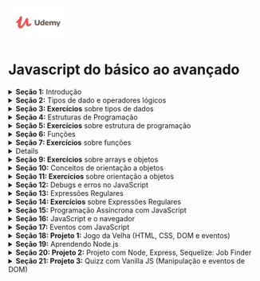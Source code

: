 <h1 align="left">
    <img alt="Udemy" title="Udemy" src="./assets/img/Udemy-logo.png" width="120px" />
</h1>

# Javascript do básico ao avançado


<details>
<summary><b>Seção 1:</b> Introdução</summary><br>

- [x] 1. Apresentação do curso
- [x] 2. Introdução
- [ ] 3. O que é JavaScript?
- [ ] 4. Onde o JavaScript é utilizado?
- [ ] 5. Fazendo download do VSCode (editor de texto utilizado no curso)
- [ ] 6. Como executar JS no navegador por arquivo 
- [ ] 7. Como executar JS diretamente no navegador
- [ ] 8. Maneira alternativa de executar JS
- [ ] 9. Como pesquisar problemas/dúvidas de código no Stackoverflow
- [ ] 10. Como pesquisar problemas/dúvidas de códigos no Google
- [ ] 11. Minha sugestão para você acompanhar o curso
- [ ] 12. Slides do Curso
- [ ] 13. Conclusão da seção
- [ ] 14. Arquivos do curso
</details>

<details>
<summary><b>Seção 2:</b> Tipos de dado e operadores lógicos</summary>

- [x] 15. Introdução da seção
- [ ] 16. O que são tipos de dados?
- [ ] 17. Tipo de dado: number
- [ ] 18. Operações aritméticas com numbers
- [ ] 19. Conhecendo os special numbers
- [ ] 20. Tipo de dado: string
- [ ] 21. Mais sobre strings
- [ ] 22. Tipo de dado: boolean
- [ ] 23. Comparações com booleans
- [ ] 24. Operadores lógicos: teoria
- [ ] 25. Operadores lógicos: prática
- [ ] 26. Operador ternário
- [ ] 27. Conhecendo os empty values
- [ ] 28. Conversão automática de valor
- [ ] 29. Conclusão da seção
- [ ] <b>Teste 1:</b> Questionário sobre tipos de dados 
</details>

<details>
<summary><b>Seção 3: Exercícios</b> sobre tipos de dados</summary>

- [ ] 30. Introdução da seção
- [ ] 31. Exercício 01: explicação
- [ ] 32. Exercício 01: solução
- [ ] 33. Exercício 02: explicação
- [ ] 34. Exercício 02: solução
- [ ] 35. Exercício 03: explicação
- [ ] 36. Exercício 03: solução
- [ ] 37. Exercício 04: explicação
- [ ] 38. Exercício 04: solução
- [ ] 39. Exercício 05: explicação
- [ ] 40. Exercício 05: solução
- [ ] 41. Conclusão da seção
</details>

<details>
<summary><b>Seção 4:</b> Estruturas de Programação</summary>

- [ ] 42. Introdução da seção
- [ ] 43. O que é um software?
- [ ] 44. O que são variáveis?
- [ ] 45. Outras forma de declarar variáveis
- [ ] 46. Convenção no nome de váriaveis
- [ ] 47. Palavras reservadas da linguagem JavaScript
- [ ] 48. O ambiente do JavaScript
- [ ] 49. As estruturas das funções
- [ ] 50. Função built in: prompt
- [ ] 51. Função built in: alert
- [ ] 52. Função built in: Math
- [ ] 53. Função built in: console.log
- [ ] 54. O que são estruturas de controle?
- [ ] 55. Estrutura de controle: if
- [ ] 56. Estrutura de controle: else
- [ ] 57. Estrutura de controle: else if
- [ ] 58. O que são estruturas de repetição?
- [ ] 59. Estrutura de repetição: while
- [ ] 60. Estrutura de repetição: do while
- [ ] 61. Estrutura de repetição: for
- [ ] 62. O que é identação?
- [ ] 63. Utilizando break
- [ ] 64. Utilizando continue
- [ ] 65. Incrementação resumida
- [ ] 66. Estrutura de controle: switch
- [ ] 67. Um pouco mais sobre declaração de variáveis
- [ ] 68. Como escrever comentários
- [ ] 69. Conclusão da seção
- [ ] <b>Teste 2:</b> Questionário sobre lógica de programação
</details>

<details>
<summary><b>Seção 5: Exercícios</b> sobre estrutura de programação</summary>

- [ ] 70. Introdução da seção
- [ ] 71. Exercício 06: explicação
- [ ] 72. Exercício 06: solução
- [ ] 73. Exercício 07: explicação
- [ ] 74. Exercício 07: solução
- [ ] 75. Exercício 08: explicação
- [ ] 76. Exercício 08: solução
- [ ] 77. Exercício 09: explicação
- [ ] 78. Exercício 09: solução
- [ ] 79. Exercício 10: explicação
- [ ] 80. Exercício 10: solução
- [ ] 81. Exercício 11: explicação
- [ ] 82. Exercício 11: solução
- [ ] 83. Exercício 12: explicação
- [ ] 84. Exercício 12: solução
- [ ] 85. Exercício 13: explicação
- [ ] 86. Exercício 13: solução
- [ ] 87. Exercício 14: explicação
- [ ] 88. Exercício 14: solução
- [ ] 89. Exercício 15: explicação
- [ ] 90. Exercício 15: solução
- [ ] 91. Conclusão da seção
</details>

<details>
<summary><b>Seção 6:</b> Funções</summary>

- [ ] 92. Introdução da seção
- [ ] 93. O que são funções?
- [ ] 94. Definindo uma função: teoria
- [ ] 95. Definindo uma função: prática
- [ ] 96. Mais sobre funções
- [ ] 97. O escopo das funções
- [ ] 98. Mais sobre escopo
- [ ] 99. Escopo aninhado
- [ ] 100. Arrow functions
- [ ] 101. Mais sobre arrow functions
- [ ] 102. Argumentos opcionais
- [ ] 103. Argumentos com valor default
- [ ] 104. Closure
- [ ] 105. Recursion
- [ ] 106. Conclusão da seção
- [ ] <b>Teste 3:</b> Questionário sobre funções
</details>

<details>
<summary><b>Seção 7: Exercícios</b> sobre funções</summary>

- [ ] 107. Introdução da seção
- [ ] 108. Exercício 16: explicação
- [ ] 109. Exercício 16: solução
- [ ] 110. Exercício 17: explicação
- [ ] 111. Exercício 17: solução
- [ ] 112. Exercício 18: explicação
- [ ] 113. Exercício 18: solução
- [ ] 114. Exercício 19: explicação
- [ ] 115. Exercício 19: solução
- [ ] 116. Exercício 20: explicação
- [ ] 117. Exercício 20: solução
- [ ] 118. Exercício 21: explicação
- [ ] 119. Exercício 21: solução
- [ ] 120. Exercício 22: explicação
- [ ] 121. Exercício 22: solução
- [ ] 122. Exercício 23: explicação
- [ ] 123. Exercício 23: solução
- [ ] 124. Exercício 24: explicação
- [ ] 125. Exercício 24: solução
- [ ] 126. Exercício 25: explicação
- [ ] 127. Exercício 25: solução
- [ ] 128. Conclusão da seção
</details>

<details>
<sumary><b>Seção 8:</b> Arrays e Objects</summary>

- [ ] 129. Introdução da seção
- [ ] 130. O que são arrays?
- [ ] 131. Mais sobre arrays
- [ ] 132. O que são propriedades?
- [ ] 133. O que são métodos?
- [ ] 134. O que são objetos?
- [ ] 135. Adicionando e deletando propriedades de um objeto
- [ ] 136. Copiando propriedades de um objeto
- [ ] 137. Verificando as chaves de um objeto
- [ ] 138. Mutação
- [ ] 139. Loop em arrays
- [ ] 140. Métodos de arrays: push e pop
- [ ] 141. Métodos de arrays: shift e unshift
- [ ] 142. Métodos de arrays: indexOf e lastIndexOf
- [ ] 143. Métodos de arrays: slice
- [ ] 144. Métodos de arrays: forEach
- [ ] 145. Métodos de arrays: includes
- [ ] 146. Métodos de arrays: reverse
- [ ] 147. Métodos de strings: trim
- [ ] 148. Métodos de strings: padStart
- [ ] 149. Métodos de strings: split
- [ ] 150. Métodos de strings: join
- [ ] 151. Métodos de strings: repeat
- [ ] 152. Rest operator
- [ ] 153. Destructuring em objetos
- [ ] 154. Destructuring em arrays
- [ ] 155. O que é JSON?
- [ ] 156. Mais sobre JSON
- [ ] 157. Convertendo JSON para string
- [ ] 158. Conclusão
- [ ] Teste 4: Quiz sobre arrays e objetos
</details>

<details>
<summary><b>Seção 9: Exercícios</b> sobre arrays e objetos</summary>

- [ ] 159. Introdução da seção
- [ ] 160. Exercício 26: explicação
- [ ] 161. Exercício 26: solução
- [ ] 162. Exercício 27: explicação
- [ ] 163. Exercício 27: solução
- [ ] 164. Exercício 28: explicação
- [ ] 165. Exercício 28: solução
- [ ] 166. Exercício 29: explicação
- [ ] 167. Exercício 29: solução
- [ ] 168. Exercício 30: explicação
- [ ] 169. Exercício 30: solução
- [ ] 170. Exercício 31: explicação
- [ ] 171. Exercício 31: solução
- [ ] 172. Exercício 32: explicação
- [ ] 173. Exercício 32: solução
- [ ] 174. Exercício 33: explicação
- [ ] 175. Exercício 33: solução
- [ ] 176. Exercício 34: explicação
- [ ] 177. Exercício 34: solução
- [ ] 178. Exercício 35: explicação
- [ ] 179. Exercício 35: solução
- [ ] 180. Conclusão da seção
</details>

<details>
<summary><b>Seção 10:</b> Conceitos de orientação a objetos</summary>

- [ ] 181. Introdução da seção
- [ ] 182. O que é orientação a objetos?
- [ ] 183. Aprofundando em métodos
- [ ] 184. Um pouco mais sobre métodos
- [ ] 185. Prototypes
- [ ] 186. Avançando em prototypes
- [ ] 187. Classes
- [ ] 188. Instanciando classes por função
- [ ] 189. Instanciando classes por new
- [ ] 190. Métodos no prototype
- [ ] 191. Class e constructor do ES6
- [ ] 192. Override no prototype
- [ ] 193. Métodos e propriedades em uma Class
- [ ] 194. Symbol
- [ ] 195. Getters e Setters
- [ ] 196. Herança
- [ ] 197. Operador instanceof
- [ ] 198. Conclusão da seção
- [ ] Teste 5: Questionário sobre OO
</details>

<details>
<summary><b>Seção 11: Exercícios</b> sobre orientação a objetos</summary>

- [ ] 199. Introdução da seção
- [ ] 200. Exercício 36: explicação
- [ ] 201. Exercício 36: solução
- [ ] 202. Exercício 37: explicação
- [ ] 203. Exercício 37: solução
- [ ] 204. Exercício 38: explicação
- [ ] 205. Exercício 38: solução
- [ ] 206. Exercício 39: explicação
- [ ] 207. Exercício 39: solução
- [ ] 208. Exercício 40: explicação
- [ ] 209. Exercício 40: solução
- [ ] 210. Conclusão da seção
</details>

<details>
<summary><b>Seção 12:</b> Debugs e erros no JavaScript</summary>

- [ ] 211. Introdução da seção
- [ ] 212. O que é bug e debug?
- [ ] 213. Strict mode
- [ ] 214. Forma de debug: console.log
- [ ] 215. Forma de debug: debugger
- [ ] 216. Tratamento de input por função
- [ ] 217. Exception
- [ ] 218. Try e Catch
- [ ] 219. Finally
- [ ] 220. Assertion
- [ ] 221. Conclusão de seção
</details>

<details>
<summary><b>Seção 13:</b> Expressões Regulares</summary>

- [ ] 222. Introdução da seção
- [ ] 223. O que são expressões regulares?
- [ ] 224. Como criar uma expressão regular
- [ ] 225. Testando uma expressão regular
- [ ] 226. Conjuntos
- [ ] 227. Caracteres especiais
- [ ] 228. Caracteres especiais na prática
- [ ] 229. Operador not !
- [ ] 230. Operador plus +
- [ ] 231. Operador question ?
- [ ] 232. Operador de precisão
- [ ] 233. Método exec
- [ ] 234. Método match
- [ ] 235. Choice pattern
- [ ] 236. Regex na prática: validando domínios
- [ ] 237. Regex na prática: validando e-mail
- [ ] 238. Regex na prática: validando data de nascimento
- [ ] 239. Conclusão da seção
</details>

<details>
<summary><b>Seção 14: Exercícios</b> sobre Expressões Regulares</summary>

- [ ] 240. Introdução da seção
- [ ] 241. Exercício 41: explicação
- [ ] 242. Exercício 41: solução
- [ ] 243. Exercício 42: explicação
- [ ] 244. Exercício 42: solução
- [ ] 245. Exercício 43: explicação
- [ ] 246. Exercício 43: solução
- [ ] 247. Exercício 44: explicação
- [ ] 248. Exercício 44: solução
- [ ] 249. Exercício 45: explicação
- [ ] 250. Exercício 45: solução
- [ ] 251. Conclusão da seção
</details>

<details>
<summary><b>Seção 15:</b> Programação Assíncrona com JavaScript</summary>

- [ ] 252. Introdução da seção
- [ ] 253. O que é programação assíncrona?
- [ ] 254. Utilizando callbacks
- [ ] 255. Aprendendendo a utilizar Promises
- [ ] 256. Falha nas Promises
- [ ] 257. Rejeitando Promises
- [ ] 258. Resolvendo várias Promises
- [ ] 259. Funções assíncronas
- [ ] 260. Utilizando await
- [ ] 261. Generators
- [ ] 262. Conclusão da seção
- [ ] Teste 6: Questionário sobre programação assíncrona
</details>

<details>
<summary><b>Seção 16:</b> JavaScript e o navegador</summary>

- [ ] 263. Introdução da seção
- [ ] 264. Ententendo protocolos
- [ ] 265. O que é uma URL?
- [ ] 266. Entendendo o HTML
- [ ] 267. A estrutura do HTML
- [ ] 268. O HTML e o JavaScript
- [ ] 269. O HTML e o DOM
- [ ] 270. Entendendo o DOM
- [ ] 271. A árvore do DOM
- [ ] 272. Acessando elementos/tags
- [ ] 273. Encontrando elementos teoria
- [ ] 274. Encontrando elementos pela tag
- [ ] 275. Encontrando elementos por id
- [ ] 276. Encontrando elementos pela classe
- [ ] 277. Encontrando elementos por query
- [ ] 278. Alterando o HTML
- [ ] 279. Inserindo elementos com insertBefore
- [ ] 280. Inserindo elementos com appendChild
- [ ] 281. Trocando elementos com replaceChild
- [ ] 282. Inserindo texto nos elementos
- [ ] 283. Criando elementos
- [ ] 284. Manipulando atributos de elementos
- [ ] 285. Largura e altura dos elementos
- [ ] 286. Posições dos elementos
- [ ] 287. Alterando CSS com JS
- [ ] 288. Selecionando vários elementos com query
- [ ] 289. Conclusão da seção
- [ ] <b>Teste 7:</b> Questionário sobre DOM
</details>

<details>
<summary><b>Seção 17:</b> Eventos com JavaScript</summary>

- [ ] 290. Introdução da seção
- [ ] 291. O que são eventos?
- [ ] 292. Criando um evento
- [ ] 293. Removendo eventos
- [ ] 294. Objeto dos eventos
- [ ] 295. Entendendo propagation
- [ ] 296. Prevent default
- [ ] 297. Eventos por tecla
- [ ] 298. Mais sobre eventos do mouse
- [ ] 299. Movimentos do mouse
- [ ] 300. Eventos de scroll
- [ ] 301. Eventos de foco
- [ ] 302. Eventos de page load
- [ ] 303. Debounce
- [ ] 304. Conclusão da seção
</details>

<details>
<summary><b>Seção 18: Projeto 1:</b> Jogo da Velha (HTML, CSS, DOM e eventos)</summary>

- [ ] 305. Introdução do projeto
- [ ] 306. Estruturando o projeto
- [ ] 307. Criando o HTML
- [ ] 308. Finalizando o CSS
- [ ] 309. Criando a lógica do jogo
- [ ] 310. Lógica da condição de vitória
- [ ] 311. Declarando quem foi o vencedor
- [ ] 312. Fazendo a IA jogar
- [ ] 313. Conclusão do projeto
</details>

<details>
<summary><b>Seção 19:</b> Aprendendo Node.js</summary>

- [ ] 314. Introdução da seção
- [ ] 315. O que é Node?
- [ ] 316. Instalando o Node
- [ ] 317. Testando o Node
- [ ] 318. O comando node
- [ ] 319. O que é npm?
- [ ] 320. Criando um projeto
- [ ] 321. Lendo arquivos com Node
- [ ] 322. Escrevendo em arquivos com Node
- [ ] 323. Criando a primeira aplicação
- [ ] 324. O que é API?
- [ ] 325. REST e RESTful
- [ ] 326. Os verbos HTTP
- [ ] 327. O que é Express?
- [ ] 328. Instalando o Express
- [ ] 329. O que são rotas?
- [ ] 330. Criando a primeira aplicação com Express
- [ ] 331. Instalando o Postman
- [ ] 332. Testando nossa API com o Postman
- [ ] 333. Conclusão da seção
</details>

<details>
<summary><b>Seção 20: Projeto 2:</b> Projeto com Node, Express, Sequelize: Job Finder</summary>

- [ ] 334. Introdução do projeto
- [ ] 335. Criando o projeto e instalando dependências
- [ ] 336. Iniciando o app com o Express
- [ ] 337. Conectando ao banco de dados
- [ ] 338. Criando a tabela
- [ ] 339. Criando o Model
- [ ] 340. Criando a rota para adicionar registros
- [ ] 341. Inserindo dados no banco via Postman
- [ ] 342. Criando layout da home
- [ ] 343. Finalizando o layout da home
- [ ] 344. CSS da home
- [ ] 345. HTML da página de adicionar jobs
- [ ] 346. CSS da página de adicionar jobs
- [ ] 347. Instalando o handlebars
- [ ] 348. Criando view com handlebars
- [ ] 349. Resgatando dados do banco e colocando na view
- [ ] 350. Fazendo a lógica da busca
- [ ] 351. Adicionando dados ao banco via form
- [ ] 352. Criando view da job individual
- [ ] 353. CSS da view da job
- [ ] 354. Deixando o layout o responsivo
- [ ] 355. Conclusão do projeto
</details>

<details>
<summary><b>Seção 21: Projeto 3:</b> Quizz com Vanilla JS (Manipulação e eventos de DOM)</summary>

- [ ] 356. Apresentação do projeto
- [ ] 357. Arquivos do projeto
- [ ] 358. Estrutura base do projeto
- [ ] 359. HTML do projeto
- [ ] 360. CSS da tela de pontuação
- [ ] 361. Finalizando CSS do projeto
- [ ] 362. Iniciando a lógica do Quizz
- [ ] 363. Exibindo as alternativas na tela
- [ ] 364. Avançando questões do Quizz
- [ ] 365. Exibindo pontuação do usuário
- [ ] 366. Conclusão do projeto
</details>
